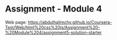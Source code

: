 # Assignment - Module 4
Web page: https://abdulhalimchy.github.io/Coursera-Test/Web/html%20css%20js/Assignment%20-%20Module%204/assignment5-solution-starter